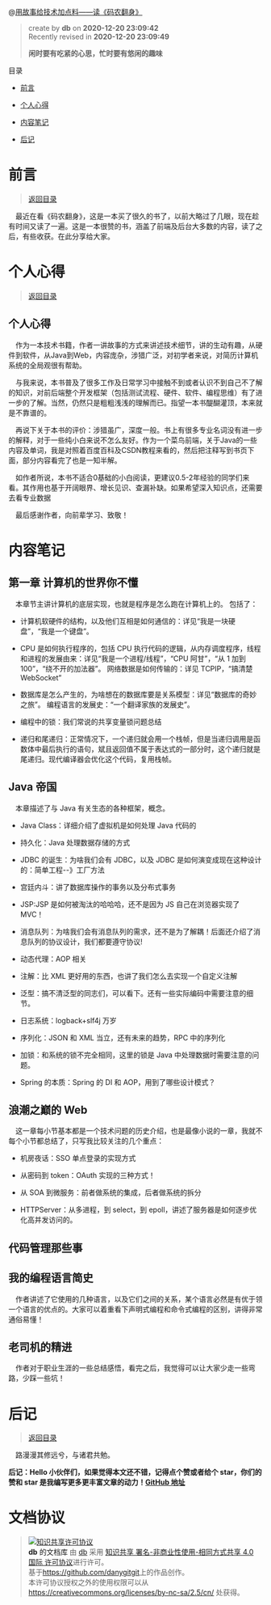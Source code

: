 @[用故事给技术加点料——读《码农翻身》](https://github.com/danygitgit/document-library)

> create by **db** on **2020-12-20 23:09:42**  
> Recently revised in **2020-12-20 23:09:49**
>
> **闲时要有吃紧的心思，忙时要有悠闲的趣味**

<a id="catalog">目录</a>

- [前言](#preface)

- [个人心得](#summary)

- [内容笔记](#main-body)

- [后记](#postscript)


# <a  id="preface">前言</a>

> [返回目录](#catalog)

&emsp;最近在看《码农翻身》，这是一本买了很久的书了，以前大略过了几眼，现在趁有时间又读了一遍。这是一本很赞的书，涵盖了前端及后台大多数的内容，读了之后，有些收获。在此分享给大家。

# <a  id="summary">个人心得</a>

> [返回目录](#catalog)

## 个人心得

&emsp;作为一本技术书籍，作者一讲故事的方式来讲述技术细节，讲的生动有趣，从硬件到软件，从Java到Web，内容庞杂，涉猎广泛，对初学者来说，对简历计算机系统的全局观很有帮助。

&emsp;与我来说，本书普及了很多工作及日常学习中接触不到或者认识不到自己不了解的知识，对前后端整个开发框架（包括测试流程、硬件、软件、编程思维）有了进一步的了解。当然，仍然只是粗粗浅浅的理解而已。指望一本书醍醐灌顶，本来就是不靠谱的。

&emsp;再说下关于本书的评价：涉猎虽广，深度一般。书上有很多专业名词没有进一步的解释，对于一些纯小白来说不怎么友好。作为一个菜鸟前端，关于Java的一些内容及单词，我是对照着百度百科及CSDN教程来看的，然后把注释写到书页下面，部分内容看完了也是一知半解。

&emsp;如作者所说，本书不适合0基础的小白阅读，更建议0.5-2年经验的同学们来看。其作用也基于开阔眼界、增长见识、查漏补缺。如果希望深入知识点，还需要去看专业数据

&emsp;最后感谢作者，向前辈学习、致敬！

# <a  id="main-body">内容笔记</a>

## 第一章 计算机的世界你不懂

&emsp;本章节主讲计算机的底层实现，也就是程序是怎么跑在计算机上的。
包括了：

- 计算机软硬件的结构，以及他们互相是如何通信的：详见“我是一块硬盘”，“我是一个键盘”。

- CPU 是如何执行程序的，包括 CPU 执行代码的逻辑，从内存调度程序，线程和进程的发展由来：详见“我是一个进程/线程”，“CPU 阿甘”，“从 1 加到 100”，“绕不开的加法器”。
  网络数据是如何传输的：详见 TCPIP，“搞清楚 WebSocket”

- 数据库是怎么产生的，为啥想在的数据库要是关系模型：详见“数据库的奇妙之旅”。
  编程语言的发展史：“一个翻译家族的发展史”。

- 编程中的锁：我们常说的共享变量锁问题总结

- 递归和尾递归：正常情况下，一个递归就会用一个栈帧，但是当递归调用是函数体中最后执行的语句，斌且返回值不属于表达式的一部分时，这个递归就是尾递归。现代编译器会优化这个代码，复用栈帧。

## Java 帝国

&emsp;本章描述了与 Java 有关生态的各种框架，概念。

- Java Class：详细介绍了虚拟机是如何处理 Java 代码的

- 持久化：Java 处理数据存储的方式

- JDBC 的诞生：为啥我们会有 JDBC，以及 JDBC 是如何演变成现在这种设计的：简单工程--》工厂方法

- 宫廷内斗：讲了数据库操作的事务以及分布式事务

- JSP:JSP 是如何被淘汰的哈哈哈，还不是因为 JS 自己在浏览器实现了 MVC！

- 消息队列：为啥我们会有消息队列的需求，还不是为了解耦！后面还介绍了消息队列的协议设计，我们都要遵守协议!

- 动态代理：AOP 相关

- 注解：比 XML 更好用的东西，也讲了我们怎么去实现一个自定义注解
- 泛型：搞不清泛型的同志们，可以看下。还有一些实际编码中需要注意的细节。
- 日志系统：logback+slf4j 万岁

- 序列化：JSON 和 XML 当立，还有未来的趋势，RPC 中的序列化

- 加锁：和系统的锁不完全相同，这里的锁是 Java 中处理数据时需要注意的问题。

- Spring 的本质：Spring 的 DI 和 AOP，用到了哪些设计模式？

## 浪潮之巅的 Web

&emsp;这一章每小节基本都是一个技术问题的历史介绍，也是最像小说的一章，我就不每个小节都总结了，只写我比较关注的几个重点：

- 机房夜话：SSO 单点登录的实现方式

- 从密码到 token：OAuth 实现的三种方式！

- 从 SOA 到微服务：前者做系统的集成，后者做系统的拆分

- HTTPServer：从多进程，到 select，到 epoll，讲述了服务器是如何逐步优化高并发访问的。

## 代码管理那些事

<!-- &emsp;不熟悉 Git 和 SVN 的同学，只想手动保存文件互相传文件的同学，应该好好看看这章

觉得 Maven 为何这么难用的同学，也该看看没有 Maven 的年代是多么的痛苦。（其实我一直觉得 Maven 蛮难用的，看了之后觉得有点错怪他了）
单元测试：记住一句话，你不敢重构代码，主要是因为你没有写单元测试！ -->

## 我的编程语言简史

&emsp;作者讲述了它使用的几种语言，以及它们之间的关系，某个语言必然是有优于领一个语言的优点的。大家可以着重看下声明式编程和命令式编程的区别，讲得非常通俗易懂！

## 老司机的精进

&emsp;作者对于职业生涯的一些总结感悟，看完之后，我觉得可以让大家少走一些弯路，少踩一些坑！

# <a  id="postscript">后记</a>

> [返回目录](#catalog)

&emsp;路漫漫其修远兮，与诸君共勉。

**后记：Hello 小伙伴们，如果觉得本文还不错，记得点个赞或者给个 star，你们的赞和 star 是我编写更多更丰富文章的动力！[GitHub 地址](https://github.com/danygitgit/document-library)**

# 文档协议

> <a rel="license" href="http://creativecommons.org/licenses/by-nc-sa/4.0/"><img alt="知识共享许可协议" style="border-width:0" src="//p3-juejin.byteimg.com/tos-cn-i-k3u1fbpfcp/c2c2a873bdad472f88ee6143620245de~tplv-k3u1fbpfcp-zoom-1.image" /></a><br /><a xmlns:dct="http://purl.org/dc/terms/" property="dct:title">**db** 的文档库</a> 由 <a xmlns:cc="http://creativecommons.org/ns#" href="db" property="cc:attributionName" rel="cc:attributionURL">db</a> 采用 <a rel="license" href="http://creativecommons.org/licenses/by-nc-sa/4.0/">知识共享 署名-非商业性使用-相同方式共享 4.0 国际 许可协议</a>进行许可。<br />基于<a xmlns:dct="http://purl.org/dc/terms/" href="https://github.com/danygitgit" rel="dct:source">https://github.com/danygitgit</a>上的作品创作。<br />本许可协议授权之外的使用权限可以从 <a xmlns:cc="http://creativecommons.org/ns#" href="https://creativecommons.org/licenses/by-nc-sa/2.5/cn/" rel="cc:morePermissions">https://creativecommons.org/licenses/by-nc-sa/2.5/cn/</a> 处获得。
